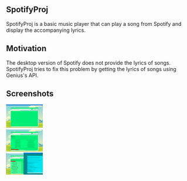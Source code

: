 ## SpotifyProj ##
SpotifyProj is a basic music player that can play a song from Spotify and display the accompanying lyrics.

## Motivation ##
The desktop version of Spotify does not provide the lyrics of songs. SpotifyProj tries to fix this problem by getting the lyrics of songs
using Genius's API.

## Screenshots ##
<img src="ProjectShots/shot_overview.PNG" width=100 />
<br />
<img src="ProjectShots/shot_queen.PNG" width=100 />
<br />
<img src="ProjectShots/shot_lyrics.PNG" width=100 />
